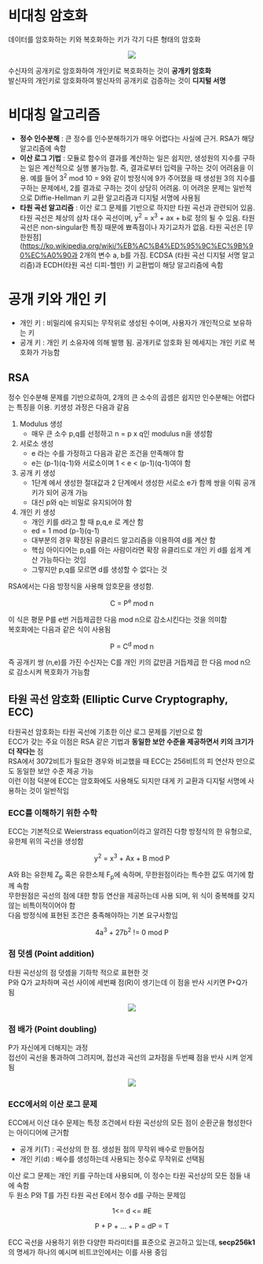 # 비대칭 암호화

데이터를 암호화하는 키와 복호화하는 키가 각기 다른 형태의 암호화

<p align="center">
  <img src="https://www.researchgate.net/profile/Jarrod-Trevathan/publication/277736892/figure/fig31/AS:669381424066579@1536604376826/Public-Private-Key-Encryption-and-Digital-Signatures.jpg"/>
</p>

수신자의 공개키로 암호화하여 개인키로 복호화하는 것이 **공개키 암호화** <br/>
발신자의 개인키로 암호화하여 발신자의 공개키로 검증하는 것이 **디지털 서명** <br/>

# 비대칭 알고리즘

- **정수 인수분해** : 큰 정수를 인수분해하기가 매우 어렵다는 사실에 근거. RSA가 해당 알고리즘에 속함
- **이산 로그 기법** : 모듈로 함수의 결과를 계산하는 일은 쉽지만, 생성원의 지수를 구하는 일은 계산적으로 실행 불가능함. 즉, 결과로부터 입력을 구하는 것이 어려움을 이용. 예를 들어  3<sup>2</sup> mod 10 = 9와 같이 방정식에 9가 주어졌을 때 생성원 3의 지수를 구하는 문제에서, 2를 결과로 구하는 것이 상당히 어려움. 이 어려운 문제는 일반적으로 Diffie-Hellman 키 교환 알고리즘과 디지털 서명에 사용됨
- **타원 곡선 알고리즘** : 이산 로그 문제를 기반으로 하지만 타원 곡선과 관련되어 있음. 타원 곡선은 체상의 삼차 대수 곡선이며, y<sup>2</sup> = x<sup>3</sup> + ax + b로 정의 될 수 있음. 타원 곡선은 non-singular한 특징 때문에 뾰족점이나 자기교차가 없음. 타원 곡선은 [무한원점](https://ko.wikipedia.org/wiki/%EB%AC%B4%ED%95%9C%EC%9B%90%EC%A0%90과 2개의 변수 a, b를 가짐. ECDSA (타원 곡선 디지털 서명 알고리즘)과 ECDH(타원 곡선 디피-헬만) 키 교환법이 해당 알고리즘에 속함

# 공개 키와 개인 키

- 개인 키 : 비밀리에 유지되는 무작위로 생성된 수이며, 사용자가 개인적으로 보유하는 키
- 공개 키 : 개인 키 소유자에 의해 발행 됨. 공개키로 암호화 된 메세지는 개인 키로 복호화가 가능함

## RSA

정수 인수분해 문제를 기반으로하여, 2개의 큰 소수의 곱셈은 쉽지만 인수분해는 어렵다는 특징을 이용. 키생성 과정은 다음과 같음<br/>

1. Modulus 생성
    - 매우 큰 소수 p,q를 선정하고 n = p x q인 modulus n을 생성함 
2. 서로소 생성
    - e 라는 수를 가정하고 다음과 같은 조건을 만족해야 함
    - e는 (p-1)(q-1)와 서로소이며 1 < e < (p-1)(q-1)여야 함 
3. 공개 키 생성
    - 1단계 에서 생성한 절대값과 2 단계에서 생성한 서로소 e가 함께 쌍을 이뤄 공개키가 되어 공개 가능
    - 대신 p와 q는 비밀로 유지되어야 함
4. 개인 키 생성
    - 개인 키를 d라고 할 때 p,q,e 로 계산 함
    - ed = 1 mod (p-1)(q-1)
    - 대부분의 경우 확장된 유클리드 알고리즘을 이용하여 d를 계산 함
    - 핵심 아이디어는 p,q를 아는 사람이라면 확장 유클리드로 개인 키 d를 쉽게 계산 가능하다는 것임
    - 그렇지만 p,q를 모르면 d를 생성할 수 없다는 것

RSA에서는 다음 방정식을 사용해 암호문을 생성함. 

<p align="center">C = P<sup>e</sup> mod n</p>

이 식은 평문 P를 e번 거듭제곱한 다음 mod n으로 감소시킨다는 것을 의미함 <br/>
복호화에는 다음과 같은 식이 사용됨

<p align="center">P = C<sup>d</sup> mod n</p>

즉 공개키 쌍 (n,e)를 가진 수신자는 C를 개인 키의 값만큼 거듭제곱 한 다음 mod n으로 감소시켜 복호화가 가능함


## 타원 곡선 암호화 (Elliptic Curve Cryptography, ECC)

타원곡선 암호화는 타원 곡선에 기초한 이산 로그 문제를 기반으로 함<br/>
ECC가 갖는 주요 이점은 RSA 같은 기법과 **동일한 보안 수준을 제공하면서 키의 크기가 더 작다는** 점<br/>
RSA에서 3072비트가 필요한 경우와 비교했을 때 ECC는 256비트의 피 연산자 만으로도 동일한 보안 수준 제공 가능<br/>
이런 이점 덕분에 ECC는 암호화에도 사용해도 되지만 대게 키 교환과 디지털 서명에 사용하는 것이 일반적임<br/>

### ECC를 이해하기 위한 수학

ECC는 기본적으로 Weierstrass equation이라고 알려진 다항 방정식의 한 유형으로, 유한체 위의 곡선을 생성함<br/>

<p align="center">y<sup>2</sup> = x<sup>3</sup> + Ax + B mod P</p>

A와 B는 유한체 Z<sub>p</sub> 혹은 유한소체 F<sub>p</sub>에 속하며, 무한원점이라는 특수한 값도 여기에 함께 속함<br/>
무한원점은 곡선의 점에 대한 항등 연산을 제공하는데 사용 되며, 위 식이 중복해를 갖지 않는 비특이적이어야 함<br/>
다음 방정식에 표현된 조건은 충족해야하는 기본 요구사항임<br/>

<p align="center">4a<sup>3</sup> + 27b<sup>2</sup> != 0 mod P</p>

### 점 덧셈 (Point addition)

타원 곡선상의 점 덧셈을 기하학 적으로 표현한 것 <br/>
P와 Q가 교차하며 곡선 사이에 세번째 점(R)이 생기는데 이 점을 반사 시키면 P+Q가 됨<br/>

<p align="center">
  <img src="https://miro.medium.com/max/708/1*nEPoRrtkwEkzbA_UMRp-wA.jpeg"/>
</p>

### 점 배가 (Point doubling)

P가 자신에게 더해지는 과정 <br/>
접선이 곡선을 통과하여 그려지며, 접선과 곡선의 교차점을 두번째 점을 반사 시켜 얻게 됨

<p align="center">
  <img src="https://www.researchgate.net/profile/Andrzej-Chmielowiec/publication/237135871/figure/fig2/AS:705058949844995@1545110561863/Elliptic-curve-point-doubling-over-R.png"/>
</p>

### ECC에서의 이산 로그 문제

ECC에서 이산 대수 문제는 특정 조건에서 타원 곡선상의 모든 점이 순환군을 형성한다는 아이디어에 근거함<br/>

- 공개 키(T) : 곡선상의 한 점. 생성원 점의 무작위 배수로 만들어짐
- 개인 키(d) : 배수를 생성하는데 사용되는 정수로 무작위로 선택됨

이산 로그 문제는 개인 키를 구하는데 사용되며, 이 정수는 타원 곡선상의 모든 점들 내에 속함<br/>
두 원소 P와 T를 가진 타원 곡선 E에서 정수 d를 구하는 문제임<br/>

<p align="center"> 1<= d <= #E</p>
<p align="center"> P + P + ... + P = dP = T</p>

ECC 곡선을 사용하기 위한 다양한 파라미터를 표준으로 권고하고 있는데, **secp256k1**의 명세가 하나의 예시며 비트코인에서는 이를 사용 중임
